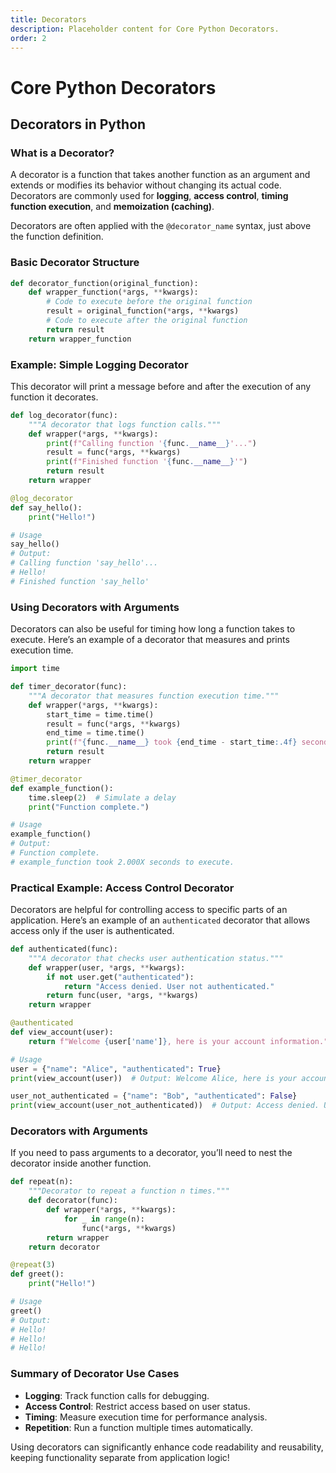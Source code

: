 ```yaml
---
title: Decorators
description: Placeholder content for Core Python Decorators.
order: 2
---
```


# Core Python Decorators

## **Decorators in Python**

### **What is a Decorator?**

A decorator is a function that takes another function as an argument and extends or modifies its behavior without changing its actual code. Decorators are commonly used for **logging**, **access control**, **timing function execution**, and **memoization (caching)**.

Decorators are often applied with the `@decorator_name` syntax, just above the function definition.

### **Basic Decorator Structure**

```python
def decorator_function(original_function):
    def wrapper_function(*args, **kwargs):
        # Code to execute before the original function
        result = original_function(*args, **kwargs)
        # Code to execute after the original function
        return result
    return wrapper_function
```

### **Example: Simple Logging Decorator**

This decorator will print a message before and after the execution of any function it decorates.

```python
def log_decorator(func):
    """A decorator that logs function calls."""
    def wrapper(*args, **kwargs):
        print(f"Calling function '{func.__name__}'...")
        result = func(*args, **kwargs)
        print(f"Finished function '{func.__name__}'")
        return result
    return wrapper

@log_decorator
def say_hello():
    print("Hello!")

# Usage
say_hello()
# Output:
# Calling function 'say_hello'...
# Hello!
# Finished function 'say_hello'
```

### **Using Decorators with Arguments**

Decorators can also be useful for timing how long a function takes to execute. Here’s an example of a decorator that measures and prints execution time.

```python
import time

def timer_decorator(func):
    """A decorator that measures function execution time."""
    def wrapper(*args, **kwargs):
        start_time = time.time()
        result = func(*args, **kwargs)
        end_time = time.time()
        print(f"{func.__name__} took {end_time - start_time:.4f} seconds to execute.")
        return result
    return wrapper

@timer_decorator
def example_function():
    time.sleep(2)  # Simulate a delay
    print("Function complete.")

# Usage
example_function()
# Output:
# Function complete.
# example_function took 2.000X seconds to execute.
```

### **Practical Example: Access Control Decorator**

Decorators are helpful for controlling access to specific parts of an application. Here’s an example of an `authenticated` decorator that allows access only if the user is authenticated.

```python
def authenticated(func):
    """A decorator that checks user authentication status."""
    def wrapper(user, *args, **kwargs):
        if not user.get("authenticated"):
            return "Access denied. User not authenticated."
        return func(user, *args, **kwargs)
    return wrapper

@authenticated
def view_account(user):
    return f"Welcome {user['name']}, here is your account information."

# Usage
user = {"name": "Alice", "authenticated": True}
print(view_account(user))  # Output: Welcome Alice, here is your account information.

user_not_authenticated = {"name": "Bob", "authenticated": False}
print(view_account(user_not_authenticated))  # Output: Access denied. User not authenticated.
```

### **Decorators with Arguments**

If you need to pass arguments to a decorator, you’ll need to nest the decorator inside another function.

```python
def repeat(n):
    """Decorator to repeat a function n times."""
    def decorator(func):
        def wrapper(*args, **kwargs):
            for _ in range(n):
                func(*args, **kwargs)
        return wrapper
    return decorator

@repeat(3)
def greet():
    print("Hello!")

# Usage
greet()
# Output:
# Hello!
# Hello!
# Hello!
```

### **Summary of Decorator Use Cases**

- **Logging**: Track function calls for debugging.
- **Access Control**: Restrict access based on user status.
- **Timing**: Measure execution time for performance analysis.
- **Repetition**: Run a function multiple times automatically.

Using decorators can significantly enhance code readability and reusability, keeping functionality separate from application logic!

